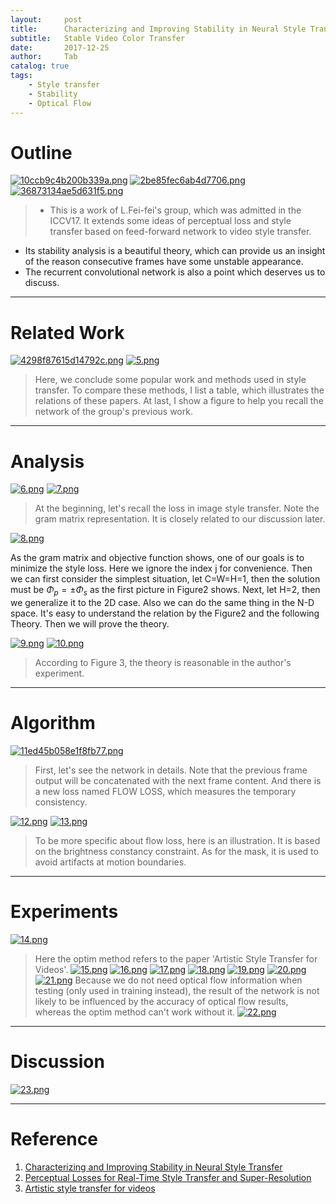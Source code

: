 ```yaml
---
layout:     post
title:      Characterizing and Improving Stability in Neural Style Transfer
subtitle:   Stable Video Color Transfer
date:       2017-12-25
author:     Tab
catalog: true
tags:
    - Style transfer
    - Stability
    - Optical Flow
---
```


# Outline

[![10ccb9c4b200b339a.png](https://www.z4a.net/images/2017/12/27/10ccb9c4b200b339a.png)](https://www.z4a.net/image/rTXDG)
[![2be85fec6ab4d7706.png](https://www.z4a.net/images/2017/12/27/2be85fec6ab4d7706.png)](https://www.z4a.net/image/rTs2I)
[![36873134ae5d631f5.png](https://www.z4a.net/images/2017/12/27/36873134ae5d631f5.png)](https://www.z4a.net/image/rTB6E)

>- This is a work of L.Fei-fei's group, which was admitted in the ICCV17. It extends some ideas of perceptual loss and style transfer based on feed-forward network to video style transfer.
- Its stability analysis is a beautiful theory, which can provide us an insight of the reason consecutive frames have some unstable appearance.
- The recurrent convolutional network is also a point which deserves us to discuss.


---

# Related Work
[![4298f87615d14792c.png](https://www.z4a.net/images/2017/12/27/4298f87615d14792c.png)](https://www.z4a.net/image/rT0MU)
[![5.png](https://www.z4a.net/images/2017/12/27/5.png)](https://www.z4a.net/image/rT4of)

> Here, we conclude some popular work and methods used in style transfer. To compare these methods, I list a table, which illustrates the relations of these papers. At last, I show a figure to help you recall the network of the group's previous work.

---

# Analysis
[![6.png](https://www.z4a.net/images/2017/12/27/6.png)](https://www.z4a.net/image/rTJwp)
[![7.png](https://www.z4a.net/images/2017/12/27/7.png)](https://www.z4a.net/image/rT1ci)

> At the beginning, let's recall the loss in image style transfer. Note the gram matrix representation. It is closely related to our discussion later.
 
[![8.png](https://www.z4a.net/images/2017/12/27/8.png)](https://www.z4a.net/image/rTLrA)

As the gram matrix and objective function shows, one of our goals is to minimize the style loss. Here we ignore the index j for convenience. Then we can first consider the simplest situation, let C=W=H=1, then the solution must be $\Phi_p=\pm\Phi_s$ as the first picture in Figure2 shows. Next, let H=2, then we generalize it to the 2D case. Also we can do the same thing in the N-D space. It's easy to understand the relation by the Figure2 and the following Theory. Then we will prove the theory.

[![9.png](https://www.z4a.net/images/2017/12/27/9.png)](https://www.z4a.net/image/rT84J)
[![10.png](https://www.z4a.net/images/2017/12/27/10.png)](https://www.z4a.net/image/rTC5O)

> According to Figure 3, the theory is reasonable in the author's experiment.

---

# Algorithm
[![11ed45b058e1f8fb77.png](https://www.z4a.net/images/2017/12/27/11ed45b058e1f8fb77.png)](https://www.z4a.net/image/rTf2K)

> First, let's see the network in details. Note that the previous frame output will be concatenated with the next frame content. And there is a new loss named FLOW LOSS, which measures the temporary consistency. 

[![12.png](https://www.z4a.net/images/2017/12/27/12.png)](https://www.z4a.net/image/rTiOr)
[![13.png](https://www.z4a.net/images/2017/12/27/13.png)](https://www.z4a.net/image/rTG6a)

> To be more specific about flow loss, here is an illustration. It is based on the brightness constancy constraint. As for the mask, it is used to avoid artifacts at motion boundaries.


---

# Experiments
[![14.png](https://www.z4a.net/images/2017/12/27/14.png)](https://www.z4a.net/image/rToM0)
> Here the optim method refers to the paper 'Artistic Style Transfer for Videos'.
[![15.png](https://www.z4a.net/images/2017/12/27/15.png)](https://www.z4a.net/image/rTvvj)
[![16.png](https://www.z4a.net/images/2017/12/27/16.png)](https://www.z4a.net/image/rTaiT)
[![17.png](https://www.z4a.net/images/2017/12/27/17.png)](https://www.z4a.net/image/rTDrv)
[![18.png](https://www.z4a.net/images/2017/12/27/18.png)](https://www.z4a.net/image/rTZxP)
[![19.png](https://www.z4a.net/images/2017/12/27/19.png)](https://www.z4a.net/image/rTFQn)
[![20.png](https://www.z4a.net/images/2017/12/27/20.png)](https://www.z4a.net/image/rTR5C)
[![21.png](https://www.z4a.net/images/2017/12/27/21.png)](https://www.z4a.net/image/rTrMN)
> Because we do not need optical flow information when testing (only used in training instead), the result of the network is not likely to be influenced by the accuracy of optical flow results, whereas the optim method can't work without it.
[![22.png](https://www.z4a.net/images/2017/12/27/22.png)](https://www.z4a.net/image/rTlVw)

---
# Discussion

[![23.png](https://www.z4a.net/images/2017/12/27/23.png)](https://www.z4a.net/image/rTK96)

---
# Reference
1. [Characterizing and Improving Stability in Neural Style Transfer](https://arxiv.org/pdf/1705.02092.pdf)
2. [Perceptual Losses for Real-Time Style Transfer and Super-Resolution](https://arxiv.org/pdf/1603.08155.pdf)
3. [Artistic style transfer for videos](https://arxiv.org/pdf/1604.08610.pdf)
